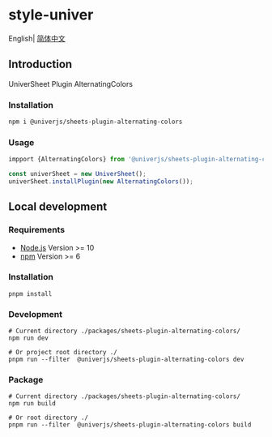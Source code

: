 # style-univer

English| [简体中文](./README-zh.md)

## Introduction

UniverSheet Plugin AlternatingColors

### Installation

```bash
npm i @univerjs/sheets-plugin-alternating-colors
```

### Usage

```js
impport {AlternatingColors} from '@univerjs/sheets-plugin-alternating-colors'

const univerSheet = new UniverSheet();
univerSheet.installPlugin(new AlternatingColors());
```

## Local development

### Requirements

-   [Node.js](https://nodejs.org/en/) Version >= 10
-   [npm](https://www.npmjs.com/) Version >= 6

### Installation

```
pnpm install
```

### Development

```
# Current directory ./packages/sheets-plugin-alternating-colors/
npm run dev

# Or project root directory ./
pnpm run --filter  @univerjs/sheets-plugin-alternating-colors dev
```

### Package

```
# Current directory ./packages/sheets-plugin-alternating-colors/
npm run build

# Or root directory ./
pnpm run --filter  @univerjs/sheets-plugin-alternating-colors build
```
